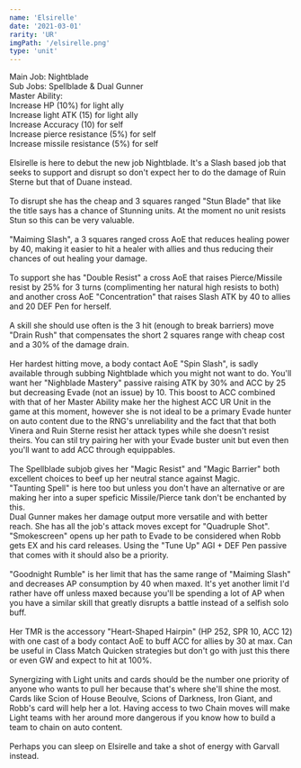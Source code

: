 ```yaml
---
name: 'Elsirelle'
date: '2021-03-01'
rarity: 'UR'
imgPath: '/elsirelle.png'
type: 'unit'
---
```


Main Job: Nightblade\
Sub Jobs: Spellblade & Dual Gunner\
Master Ability:\
Increase HP (10%) for light ally\
Increase light ATK (15) for light ally\
Increase Accuracy (10) for self\
Increase pierce resistance (5%) for self\
Increase missile resistance (5%) for self\
\
Elsirelle is here to debut the new job Nightblade. It's a Slash based job that seeks to support and disrupt so don't expect her to do the damage of Ruin Sterne but that of Duane instead.\
\
To disrupt she has the cheap and 3 squares ranged "Stun Blade" that like the title says has a chance of Stunning units. At the moment no unit resists Stun so this can be very valuable.\
\
"Maiming Slash", a 3 squares ranged cross AoE that reduces healing power by 40, making it easier to hit a healer with allies and thus reducing their chances of out healing your damage.\
\
To support she has "Double Resist" a cross AoE that raises Pierce/Missile resist by 25% for 3 turns (complimenting her natural high resists to both) and another cross AoE "Concentration" that raises Slash ATK by 40 to allies and 20 DEF Pen for herself.\
\
A skill she should use often is the 3 hit (enough to break barriers) move "Drain Rush" that compensates the short 2 squares range with cheap cost and a 30% of the damage drain.\
\
Her hardest hitting move, a body contact AoE "Spin Slash", is sadly available through subbing Nightblade which you might not want to do.
You'll want her "Nighblade Mastery" passive raising ATK by 30% and ACC by 25 but decreasing Evade (not an issue) by 10. This boost to ACC combined with that of her Master Ability make her the highest ACC UR Unit in the game at this moment, however she is not ideal to be a primary Evade hunter on auto content due to the RNG's unreliability and the fact that that both Vinera and Ruin Sterne resist her attack types while she doesn't resist theirs. You can stil try pairing her with your Evade buster unit but even then you'll want to add ACC through equippables.\
\
The Spellblade subjob gives her "Magic Resist" and "Magic Barrier" both excellent choices to beef up her neutral stance against Magic.\
"Taunting Spell" is here too but unless you don't have an alternative or are making her into a super speficic Missile/Pierce tank don't be enchanted by this.\
Dual Gunner makes her damage output more versatile and with better reach. She has all the job's attack moves except for "Quadruple Shot". "Smokescreen" opens up her path to Evade to be considered when Robb gets EX and his card releases.
Using the "Tune Up" AGI + DEF Pen passive that comes with it should also be a priority.\
\
"Goodnight Rumble" is her limit that has the same range of "Maiming Slash" and decreases AP consumption by 40 when maxed. It's yet another limit I'd rather have off unless maxed because you'll be spending a lot of AP when you have a similar skill that greatly disrupts a battle instead of a selfish solo buff.\
\
Her TMR is the accessory "Heart-Shaped Hairpin" (HP 252, SPR 10, ACC 12) with one cast of a body contact AoE to buff ACC for allies by 30 at max. Can be useful in Class Match Quicken strategies but don't go with just this there or even GW and expect to hit at 100%.\
\
Synergizing with Light units and cards should be the number one priority of anyone who wants to pull her because that's where she'll shine the most. Cards like Scion of House Beoulve, Scions of Darkness, Iron Giant, and Robb's card will help her a lot. Having access to two Chain moves will make Light teams with her around more dangerous if you know how to build a team to chain on auto content.\
\
Perhaps you can sleep on Elsirelle and take a shot of energy with Garvall instead.
